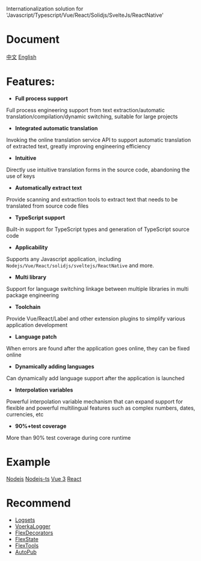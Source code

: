 Internationalization solution for 'Javascript/Typescript/Vue/React/Solidjs/SvelteJs/ReactNative'
# Document

[中文](https://zhangfisher.github.io/voerka-i18n/zh/guide/)
[English](https://zhangfisher.github.io/voerka-i18n/en/guide/)
 
# Features:

- **Full process support**

Full process engineering support from text extraction/automatic translation/compilation/dynamic switching, suitable for large projects

- **Integrated automatic translation**

Invoking the online translation service API to support automatic translation of extracted text, greatly improving engineering efficiency

- **Intuitive**

Directly use intuitive translation forms in the source code, abandoning the use of keys

- **Automatically extract text**

Provide scanning and extraction tools to extract text that needs to be translated from source code files

- **TypeScript support**

Built-in support for TypeScript types and generation of TypeScript source code

- **Applicability**

Supports any Javascript application, including `Nodejs/Vue/React/solidjs/sveltejs/ReactNative` and more.

- **Multi library**

Support for language switching linkage between multiple libraries in multi package engineering

- **Toolchain**

Provide Vue/React/Label and other extension plugins to simplify various application development

- **Language patch**

When errors are found after the application goes online, they can be fixed online

- **Dynamically adding languages**

Can dynamically add language support after the application is launched

- **Interpolation variables**

Powerful interpolation variable mechanism that can expand support for flexible and powerful multilingual features such as complex numbers, dates, currencies, etc

- **90%+test coverage**

More than 90% test coverage during core runtime
 
# Example

[Nodejs](./examples/nodejs/)
[Nodejs-ts](./examples/nodejs-ts/)
[Vue 3](./examples/vue3-ts/)
[React](./examples/reactapp/)

# Recommend 

- [Logsets](https://zhangfisher.github.io/logsets/)
- [VoerkaLogger](https://zhangfisher.github.io/voerkalogger/)
- [FlexDecorators](https://zhangfisher.github.io/flex-decorators/)
- [FlexState](https://zhangfisher.github.io/flexstate/)
- [FlexTools](https://zhangfisher.github.io/flex-tools/)
- [AutoPub](https://zhangfisher.github.io/autopub/)

